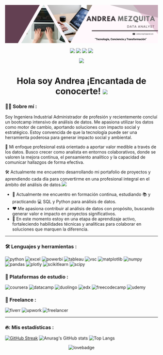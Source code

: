 <!--
**Andreamezquita/Andreamezquita** is a ✨ _special_ ✨ repository because its `README.md` (this file) appears on your GitHub profile.

Here are some ideas to get you started:

- 🔭 I’m currently working on ...
- 🌱 I’m currently learning ...
- 👯 I’m looking to collaborate on ...
- 🤔 I’m looking for help with ...
- 💬 Ask me about ...
- 📫 How to reach me: ...
- 😄 Pronouns: ...
- ⚡ Fun fact: ...
-->

<div id="header" align="center">
  <img decoding="async" src="https://github.com/Andreamezquita/Andreamezquita/blob/main/Banner.png" width="800"/>
  
  [![](https://img.shields.io/badge/LinkedIn-0077B5?style=for-the-badge&logo=linkedin&logoColor=white)](https://www.linkedin.com/in/Andreamezquita) [![](https://img.shields.io/badge/Gmail-D14836?style=for-the-badge&logo=gmail&logoColor=white)](mailto:andrea.mzg21@gmail.com) [![](https://img.shields.io/badge/Spotify-1ED760?&style=for-the-badge&logo=spotify&logoColor=white)](https://open.spotify.com/user/12156559813?si=6e008060af2443fa) [![](https://img.shields.io/badge/Telegram-2CA5E0?style=for-the-badge&logo=telegram&logoColor=white)](https://t.me/andreamezquita)
  
</div>

<div id="badges" align="center">

  ![](https://komarev.com/ghpvc/?username=Andreamezquita&abbreviated=true&color=77608a)
  
<h1>
    Hola soy Andrea ¡Encantada de conocerte!
  <img decoding="async" src="https://media.giphy.com/media/hvRJCLFzcasrR4ia7z/giphy.gif" width="30px"/>
</h1>

 <div id="header" align="left">

### :woman_technologist: Sobre mí :
Soy Ingeniera Industrial Administrador de profesión y recientemente concluí un bootcamp intensivo de análisis de datos. Me apasiona utilizar los datos como motor de cambio, aportando soluciones con impacto social y estratégico. Estoy convencida de que la tecnología puede ser una herramienta poderosa para generar impacto social y ambiental. 

🎯 Mi enfoque profesional está orientado a aportar valor medible a través de los datos. Busco crecer como analista en entornos colaborativos, donde se valoren la mejora continua, el pensamiento analítico y la capacidad de comunicar hallazgos de forma efectiva.

🛠️ Actualmente me encuentro desarrollando mi portafolio de proyectos y aprendiendo cada día para convertirme en una profesional integral en el ámbito del análisis de datos.<img decoding="async" src="https://media.giphy.com/media/WUlplcMpOCEmTGBtBW/giphy.gif" width="30">

- 🌱 Actualmente me encuentro en formación continua, estudiando 📚 y practicando 💻 SQL y Python para análisis de datos.
- ❤️ Me apasiona contribuir al análisis de datos con propósito, buscando generar valor e impacto en proyectos significativos.
- 🚧 En este momento estoy en una etapa de aprendizaje activo, fortaleciendo habilidades técnicas y analíticas para colaborar en soluciones que marquen la diferencia.

---

### :hammer_and_wrench: Lenguajes y herramientas :
<div id="header" align="left">
    <img decoding="async" src="https://img.shields.io/badge/Python-3776AB?style=for-the-badge&logo=python&logoColor=white" alt="python"/>
  </a>
 <img decoding="async" src="https://img.shields.io/badge/Microsoft_Excel-217346?style=for-the-badge&logo=microsoft-excel&logoColor=white" alt="excel"/>
  </a>
 <img decoding="async" src="https://img.shields.io/badge/Power_BI-FFBE00?style=for-the-badge&logo=Power-BI&logoColor=white" alt="powerbi"/>
  </a>
 <img decoding="async" src="https://img.shields.io/badge/Tableau-E97627?style=for-the-badge&logo=Tableau&logoColor=white" alt="tableau"/>
  </a>
 <img decoding="async" src="https://img.shields.io/badge/Visual_Studio_Code-0078D4?style=for-the-badge&logo=visual%20studio%20code&logoColor=white" alt="vsc"/>
  </a>
 <img decoding="async" src="https://img.shields.io/badge/Matplotlib-%23ffffff.svg?style=for-the-badge&logo=Matplotlib&logoColor=black" alt="matplotlib"/>
  </a>
 <img decoding="async" src="https://img.shields.io/badge/numpy-%23013243.svg?style=for-the-badge&logo=numpy&logoColor=white" alt="numpy"/>
  </a>
 <img decoding="async" src="https://img.shields.io/badge/pandas-%23150458.svg?style=for-the-badge&logo=pandas&logoColor=white" alt="pandas"/>
  </a>
 <img decoding="async" src="https://img.shields.io/badge/Plotly-%233F4F75.svg?style=for-the-badge&logo=plotly&logoColor=white" alt="plotly"/>
  </a>
 <img decoding="async" src="https://img.shields.io/badge/scikit--learn-%23F7931E.svg?style=for-the-badge&logo=scikit-learn&logoColor=white" alt="scikitlearn"/>
  </a>
 <img decoding="async" src="https://img.shields.io/badge/SciPy-%230C55A5.svg?style=for-the-badge&logo=scipy&logoColor=%white" alt="scipy"/>
  </a>  
</div>

### 🧠 Plataformas de estudio :
<div id="header" align="left">
 <img decoding="async" src="https://img.shields.io/badge/Coursera-0056D2?style=for-the-badge&logo=Coursera&logoColor=white" alt="coursera"/>
  </a>
 <img decoding="async" src="https://img.shields.io/badge/Datacamp-05192D?style=for-the-badge&logo=datacamp&logoColor=65FF8F" alt="datacamp"/>
  </a>
 <img decoding="async" src="https://img.shields.io/badge/Duolingo-58CC02?style=for-the-badge&logo=Duolingo&logoColor=white" alt="duolingo"/>
  </a>
 <img decoding="async" src="https://img.shields.io/badge/Edx-193A3E?style=for-the-badge&logo=edx&logoColor=white" alt="edx"/>
  </a>
 <img decoding="async" src="https://img.shields.io/badge/freecodecamp-27273D?style=for-the-badge&logo=freecodecamp&logoColor=white" alt="freecodecamp"/>
  </a>
 <img decoding="async" src="https://img.shields.io/badge/Udemy-EC5252?style=for-the-badge&logo=Udemy&logoColor=white" alt="udemy"/>
</div>

### 🤝 Freelance :
<div id="header" align="left">
 <img decoding="async" src="https://img.shields.io/badge/fiverr-1DBF73?style=for-the-badge&logo=fiverr&logoColor=white" alt="fiverr"/>
  </a>
 <img decoding="async" src="https://img.shields.io/badge/UpWork-6FDA44?style=for-the-badge&logo=Upwork&logoColor=white" alt="upwork"/>
  </a>
 <img decoding="async" src="https://img.shields.io/badge/Freelancer-29B2FE?style=for-the-badge&logo=Freelancer&logoColor=white" alt="freelancer"/>

---

### 🔥: Mis estadísticas :
[![GitHub Streak](https://streak-stats.demolab.com/?user=Andreamezquita&theme=default)](https://git.io/streak-stats)
![Anurag's GitHub stats](https://github-readme-stats.vercel.app/api?username=Andreamezquita&show_icons=true&theme=transparent) ![Top Langs](https://github-readme-stats.vercel.app/api/top-langs/?username=Andreamezquita&layout=compact)

<div id="header" align="center">
<img decoding="async" src="http://ForTheBadge.com/images/badges/built-with-love.svg" alt="lovebadge"/>
</div>

